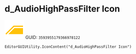 # d_AudioHighPassFilter Icon
![](/img/d_AudioHighPassFilter%20Icon.png)
GUID: `3593955179366978122`
```
EditorGUIUtility.IconContent("d_AudioHighPassFilter Icon")
```
